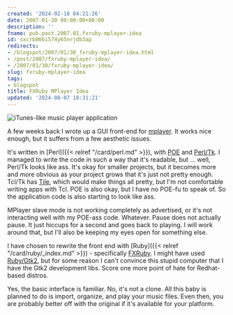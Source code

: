 ```yaml
---
created: '2024-02-18 04:21:26'
date: 2007-01-30 00:00:00+00:00
description: ''
fname: pub.post.2007.01.fxruby-mplayer-idea
id: sxcrb066i574y65nrjdb3ap
redirects:
- /blogspot/2007/01/30_fxruby-mplayer-idea.html
- /post/2007/fxruby-mplayer-idea/
- /2007/01/30/fxruby-mplayer-idea/
slug: fxruby-mplayer-idea
tags:
- blogspot
title: FXRuby MPlayer Idea
updated: '2024-08-07 18:31:21'
---
```


![iTunes-like music player application](assets/img/2007/cover-2007-01-30.png)

A few weeks back I wrote up a GUI front-end for [mplayer](https://www.mplayerhq.hu). It works nice enough, but it suffers from a few aesthetic issues.

It's written in [Perl]({{< relref "/card/perl.md" >}}), with [POE](https://metacpan.org/pod/POE) and [Perl/Tk](https://metacpan.org/pod/distribution/Tk/Tk.pod). I managed to write the code in such a way that it's readable, but ... well, Perl/Tk looks like ass. It's okay for smaller projects, but it becomes more and more obvious as your project grows that it's just not pretty enough. Tcl/Tk has [Tile](https://tktable.sourceforge.net/tile), which would make things all pretty, but I'm not comfortable writing apps with Tcl. POE is also okay, but I have no POE-fu to speak of. So the application code is also starting to look like ass.

MPlayer slave mode is not working completely as advertised, or it's not interacting well with my POE-ass code. Whatever. Pause does not actually pause. It just hiccups for a second and goes back to playing. I will work around that, but I'll also be keeping my eyes open for something else.

I have chosen to rewrite the front end with [Ruby]({{< relref "/card/ruby/_index.md" >}}) - specifically [FXRuby](https://github.com/larskanis/fxruby). I might have used [Ruby/Gtk2](https://ruby-gnome.github.io), but for some reason I can't convince this stupid computer that I have the Gtk2 development libs. Score one more point of hate for Redhat-based distros.

Yes, the basic interface is familiar. No, it's not a clone. All this baby is planned to do is import, organize, and play your music files. Even then, you are probably better off with the original if it's available for your platform.